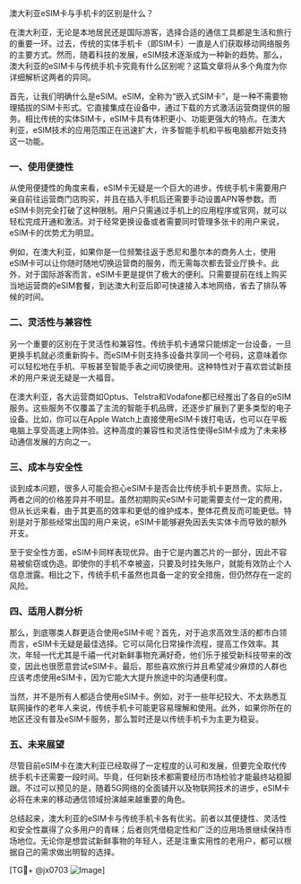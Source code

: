澳大利亚eSIM卡与手机卡的区别是什么？

在澳大利亚，无论是本地居民还是国际游客，选择合适的通信工具都是生活和旅行的重要一环。过去，传统的实体手机卡（即SIM卡）一直是人们获取移动网络服务的主要方式。然而，随着科技的发展，eSIM技术逐渐成为一种新的趋势。那么，澳大利亚的eSIM卡与传统手机卡究竟有什么区别呢？这篇文章将从多个角度为你详细解析这两者的异同。

首先，让我们明确什么是eSIM。eSIM，全称为“嵌入式SIM卡”，是一种不需要物理插拔的SIM卡形式。它直接集成在设备中，通过下载的方式激活运营商提供的服务。相比传统的实体SIM卡，eSIM卡具有体积更小、功能更强大的特点。在澳大利亚，eSIM技术的应用范围正在迅速扩大，许多智能手机和平板电脑都开始支持这一功能。

### 一、使用便捷性

从使用便捷性的角度来看，eSIM卡无疑是一个巨大的进步。传统手机卡需要用户亲自前往运营商门店购买，并且在插入手机后还需要手动设置APN等参数。而eSIM卡则完全打破了这种限制。用户只需通过手机上的应用程序或官网，就可以轻松完成开通和激活。对于经常更换设备或者需要同时管理多张卡的用户来说，eSIM卡的优势尤为明显。

例如，在澳大利亚，如果你是一位频繁往返于悉尼和墨尔本的商务人士，使用eSIM卡可以让你随时随地切换运营商的服务，而无需每次都去营业厅换卡。此外，对于国际游客而言，eSIM卡更是提供了极大的便利。只需要提前在线上购买当地运营商的eSIM套餐，到达澳大利亚后即可快速接入本地网络，省去了排队等候的时间。

### 二、灵活性与兼容性

另一个重要的区别在于灵活性和兼容性。传统手机卡通常只能绑定一台设备，一旦更换手机就必须重新购卡。而eSIM卡则支持多设备共享同一个号码，这意味着你可以轻松地在手机、平板甚至智能手表之间切换使用。这种特性对于喜欢尝试新技术的用户来说无疑是一大福音。

在澳大利亚，各大运营商如Optus、Telstra和Vodafone都已经推出了各自的eSIM服务。这些服务不仅覆盖了主流的智能手机品牌，还逐步扩展到了更多类型的电子设备。比如，你可以在Apple Watch上直接使用eSIM卡拨打电话，也可以在平板电脑上享受高速上网体验。这种高度的兼容性和灵活性使得eSIM卡成为了未来移动通信发展的方向之一。

### 三、成本与安全性

谈到成本问题，很多人可能会担心eSIM卡是否会比传统手机卡更昂贵。实际上，两者之间的价格差异并不明显。虽然初期购买eSIM卡可能需要支付一定的费用，但从长远来看，由于其更高的效率和更低的维护成本，整体花费反而可能更低。特别是对于那些经常出国的用户来说，eSIM卡能够避免因丢失实体卡而导致的额外开支。

至于安全性方面，eSIM卡同样表现优异。由于它是内置芯片的一部分，因此不容易被偷窃或伪造。即使你的手机不幸被盗，只要及时挂失账户，就能有效防止个人信息泄露。相比之下，传统手机卡虽然也具备一定的安全措施，但仍然存在一定的风险。

### 四、适用人群分析

那么，到底哪类人群更适合使用eSIM卡呢？首先，对于追求高效生活的都市白领而言，eSIM卡无疑是最佳选择。它可以简化日常操作流程，提高工作效率。其次，年轻一代尤其是千禧一代对新鲜事物充满好奇，他们乐于接受新科技带来的改变，因此也很愿意尝试eSIM卡。最后，那些喜欢旅行并且希望减少麻烦的人群也应该考虑使用eSIM卡，因为它能大大提升旅途中的沟通便利度。

当然，并不是所有人都适合使用eSIM卡。例如，对于一些年纪较大、不太熟悉互联网操作的老年人来说，传统手机卡可能更容易理解和使用。此外，如果你所在的地区还没有普及eSIM卡服务，那么暂时还是以传统手机卡为主更为稳妥。

### 五、未来展望

尽管目前eSIM卡在澳大利亚已经取得了一定程度的认可和发展，但要完全取代传统手机卡还需要一段时间。毕竟，任何新技术都需要经历市场检验才能最终站稳脚跟。不过可以预见的是，随着5G网络的全面铺开以及物联网技术的进步，eSIM卡必将在未来的移动通信领域扮演越来越重要的角色。

总结起来，澳大利亚的eSIM卡与传统手机卡各有优劣。前者以其便捷性、灵活性和安全性赢得了众多用户的青睐；后者则凭借稳定性和广泛的应用场景继续保持市场地位。无论你是想尝试新鲜事物的年轻人，还是注重实用性的老用户，都可以根据自己的需求做出明智的选择。

[TG💪+ @jx0703 ![Image](https://github.com/user-attachments/assets/dbca1d08-cadb-493c-b0ec-ad6f7a83f270)]